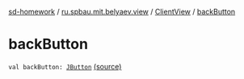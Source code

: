 [sd-homework](../../index.md) / [ru.spbau.mit.belyaev.view](../index.md) / [ClientView](index.md) / [backButton](.)

# backButton

`val backButton: `[`JButton`](http://docs.oracle.com/javase/6/docs/api/javax/swing/JButton.html) [(source)](https://github.com/StasBel/sd-homework/blob/gRPC/src/main/kotlin/ru/spbau/mit/belyaev/view/ClientView.kt#L11)